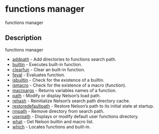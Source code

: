 

# functions manager

functions manager

## Description
functions manager


* [addpath](addpath.md) - Add directories to functions search path.
* [builtin](builtin.md) - Executes built-in function.
* [clearfun](clearfun.md) - Clear an built-in function.
* [feval](feval.md) - Evaluates function.
* [isbuiltin](isbuiltin.md) - Check for the existence of a builtin.
* [ismacro](ismacro.md) - Check for the existence of a macro (function).
* [macroargs](macroargs.md) - Returns variables names of a function.
* [path](path.md) - Modify or display Nelson’s load path.
* [rehash](rehash.md) - Reinitialize Nelson’s search path directory cache.
* [restoredefaultpath](restoredefaultpath.md) - Restore Nelson’s path to its initial state at startup.
* [rmpath](rmpath.md) - Remove directory from search path.
* [userpath](userpath.md) - Displays or modify default user functions directory.
* [what](what.md) - Get Nelson builtin and macro list.
* [which](which.md) - Locates functions and built-in.




